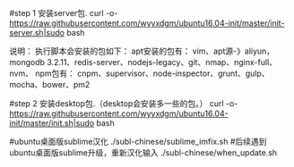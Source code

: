 
#step 1 安装server包.
curl -o- https://raw.githubusercontent.com/wyyxdgm/ubuntu16.04-init/master/init-server.sh|sudo bash

说明：
	执行脚本会安装的包如下：
	apt安装的包有：
		vim、apt源-》aliyun，mongodb 3.2.11、redis-server、nodejs-legacy、git、nmap、nginx-full、nvm、
	npm包有：
		cnpm、supervisor、node-inspector、grunt、gulp、mocha、bower、pm2


#step 2 安装desktop包.（desktop会安装多一些的包。）
curl -o- https://raw.githubusercontent.com/wyyxdgm/ubuntu16.04-init/master/init.sh|sudo bash

#ubuntu桌面版sublime汉化
./subl-chinese/sublime_imfix.sh
#后续遇到ubuntu桌面版sublime升级，重新汉化输入
./subl-chinese/when_update.sh